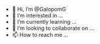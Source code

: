 - 👋 Hi, I’m @GalopomG
- 👀 I’m interested in ...
- 🌱 I’m currently learning ...
- 💞️ I’m looking to collaborate on ...
- 📫 How to reach me ...

<!---
GalopomG/GalopomG is a ✨ special ✨ repository because its `README.md` (this file) appears on your GitHub profile.
You can click the Preview link to take a look at your changes.
--->
